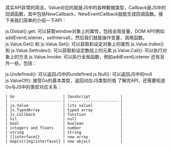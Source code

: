 

其实API非常的简洁，Value对应的就是JS中的各种数据类型，Callback是JS中的回调函数，其中包括NewCallback，NewEventCallback就能生成回调函数。接下来我们简单的介绍一下API：

js.Global().get: 可以获取window对象上的属性，包括全局变量，DOM API(例如 addEventListener，setInterval)，然后我们就能操作变量，调用函数。
js.Value.Get() 和 js.Value.Set(): 可以获取和设定对象上的属性
js.Value.Index() 和 js.Value.SetIndex(): 可以获取和设定数组上的元素
js.Value.Call(): 可以执行对象上的方法
js.Value.Invoke: 可以执行全局函数，例如addEventListener
还有另外一些，包括：

js.Undefined(): 可以返回JS中的undefined
js.Null(): 可以返回JS中的null
js.ValueOf(): 接受Go的基本类型，返回对应JS类型的值
了解完API，还需要知道Go与JS中的类型对应关系：

```
| Go                     | JavaScript             |
| ---------------------- | ---------------------- |
| js.Value               | [its value]            |
| js.TypedArray          | typed array            |
| js.Callback            | function               |
| nil                    | null                   |
| bool                   | boolean                |
| integers and floats    | number                 |
| string                 | string                 |
| []interface{}          | new array              |
| map[string]interface{} | new object             |
```